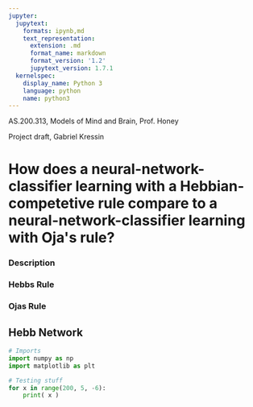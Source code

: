 ```yaml
---
jupyter:
  jupytext:
    formats: ipynb,md
    text_representation:
      extension: .md
      format_name: markdown
      format_version: '1.2'
      jupytext_version: 1.7.1
  kernelspec:
    display_name: Python 3
    language: python
    name: python3
---
```


AS.200.313, Models of Mind and Brain, Prof. Honey

Project draft, Gabriel Kressin

# How does a neural-network-classifier learning with a Hebbian-competetive rule compare to a neural-network-classifier learning with Oja's rule?

### Description

### Hebbs Rule

### Ojas Rule


## Hebb Network


```python
# Imports
import numpy as np
import matplotlib as plt


```

```python
# Testing stuff
for x in range(200, 5, -6):
    print( x )
```

```python

```
